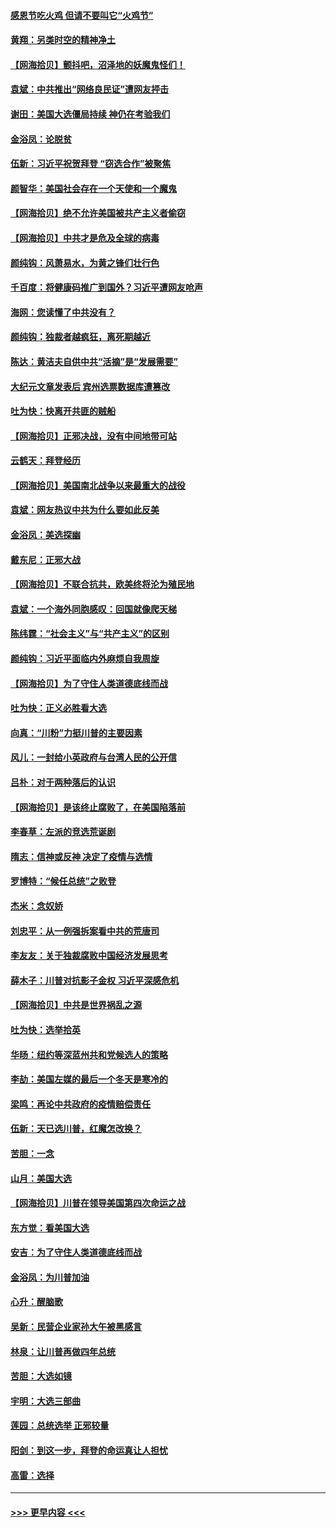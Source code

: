 #### [感恩节吃火鸡  但请不要叫它“火鸡节”](../pages/nsc993/n12580252.md?t=11280302) 
#### [黄翔：另类时空的精神净土](../pages/nsc993/n12578638.md?t=11280302) 
#### [【网海拾贝】颤抖吧，沼泽地的妖魔鬼怪们！](../pages/nsc993/n12578552.md?t=11280302) 
#### [袁斌：中共推出“网络良民证”遭网友抨击](../pages/nsc993/n12578511.md?t=11280302) 
#### [谢田：美国大选僵局持续 神仍在考验我们](../pages/nsc993/n12577432.md?t=11280302) 
#### [金浴凤：论脱贫](../pages/nsc993/n12576386.md?t=11280302) 
#### [伍新：习近平祝贺拜登 “窃选合作”被聚焦](../pages/nsc993/n12576358.md?t=11280302) 
#### [颜智华：美国社会存在一个天使和一个魔鬼](../pages/nsc993/n12574299.md?t=11280302) 
#### [【网海拾贝】绝不允许美国被共产主义者偷窃](../pages/nsc993/n12573396.md?t=11280302) 
#### [【网海拾贝】中共才是危及全球的病毒](../pages/nsc993/n12571204.md?t=11280302) 
#### [颜纯钩：风萧易水，为黄之锋们壮行色](../pages/nsc993/n12571487.md?t=11280302) 
#### [千百度：将健康码推广到国外？习近平遭网友呛声](../pages/nsc993/n12570808.md?t=11280302) 
#### [海网：您读懂了中共没有？](../pages/nsc993/n12570487.md?t=11280302) 
#### [颜纯钩：独裁者越疯狂，离死期越近](../pages/nsc993/n12569055.md?t=11280302) 
#### [陈达：黄洁夫自供中共“活摘”是“发展需要”](../pages/nsc993/n12568541.md?t=11280302) 
#### [大纪元文章发表后 宾州选票数据库遭篡改](../pages/nsc993/n12568105.md?t=11280302) 
#### [吐为快：快离开共匪的贼船](../pages/nsc993/n12568462.md?t=11280302) 
#### [【网海拾贝】正邪决战，没有中间地带可站](../pages/nsc993/n12568439.md?t=11280302) 
#### [云鹤天：拜登经历](../pages/nsc993/n12567294.md?t=11280302) 
#### [【网海拾贝】美国南北战争以来最重大的战役](../pages/nsc993/n12567247.md?t=11280302) 
#### [袁斌：网友热议中共为什么要如此反美](../pages/nsc993/n12567162.md?t=11280302) 
#### [金浴凤：美选探幽](../pages/nsc993/n12567147.md?t=11280302) 
#### [戴东尼：正邪大战](../pages/nsc993/n12567033.md?t=11280302) 
#### [【网海拾贝】不联合抗共，欧美终将沦为殖民地](../pages/nsc993/n12565068.md?t=11280302) 
#### [袁斌：一个海外同胞感叹：回国就像爬天梯](../pages/nsc993/n12564986.md?t=11280302) 
#### [陈纬霆：“社会主义”与“共产主义”的区别](../pages/nsc993/n12562417.md?t=11280302) 
#### [颜纯钩：习近平面临内外麻烦自我周旋](../pages/nsc993/n12563356.md?t=11280302) 
#### [【网海拾贝】为了守住人类道德底线而战](../pages/nsc993/n12562542.md?t=11280302) 
#### [吐为快：正义必胜看大选](../pages/nsc993/n12561967.md?t=11280302) 
#### [向真：“川粉”力挺川普的主要因素](../pages/nsc993/n12560774.md?t=11280302) 
#### [风儿：一封给小英政府与台湾人民的公开信](../pages/nsc993/n12560581.md?t=11280302) 
#### [吕朴：对于两种落后的认识](../pages/nsc993/n12560492.md?t=11280302) 
#### [【网海拾贝】是该终止腐败了，在美国陷落前](../pages/nsc993/n12559936.md?t=11280302) 
#### [李春草：左派的竞选荒诞剧](../pages/nsc993/n12558380.md?t=11280302) 
#### [隋志：信神或反神 决定了疫情与选情](../pages/nsc993/n12558255.md?t=11280302) 
#### [罗博特：“候任总统”之败登](../pages/nsc993/n12558189.md?t=11280302) 
#### [杰米：念奴娇](../pages/nsc993/n12558174.md?t=11280302) 
#### [刘忠平：从一例强拆案看中共的荒唐司](../pages/nsc993/n12558036.md?t=11280302) 
#### [李友友：关于独裁腐败中国经济发展思考](../pages/nsc993/n12558004.md?t=11280302) 
#### [薛木子：川普对抗影子金权 习近平深感危机](../pages/nsc993/n12557342.md?t=11280302) 
#### [【网海拾贝】中共是世界祸乱之源](../pages/nsc993/n12555353.md?t=11280302) 
#### [吐为快：选举拾英](../pages/nsc993/n12555041.md?t=11280302) 
#### [华旸：纽约等深蓝州共和党候选人的策略](../pages/nsc993/n12554309.md?t=11280302) 
#### [李劼：美国左媒的最后一个冬天是寒冷的](../pages/nsc993/n12552947.md?t=11280302) 
#### [梁鸣：再论中共政府的疫情赔偿责任](../pages/nsc993/n12553012.md?t=11280302) 
#### [伍新：天已选川普，红魔怎改换？](../pages/nsc993/n12552970.md?t=11280302) 
#### [苦胆：一念](../pages/nsc993/n12552957.md?t=11280302) 
#### [山月：美国大选](../pages/nsc993/n12552446.md?t=11280302) 
#### [【网海拾贝】川普在领导美国第四次命运之战](../pages/nsc993/n12551973.md?t=11280302) 
#### [东方觉：看美国大选](../pages/nsc993/n12551647.md?t=11280302) 
#### [安吉：为了守住人类道德底线而战](../pages/nsc993/n12551111.md?t=11280302) 
#### [金浴凤：为川普加油](../pages/nsc993/n12551085.md?t=11280302) 
#### [心升：醒脑歌](../pages/nsc993/n12550984.md?t=11280302) 
#### [吴新：民营企业家孙大午被黑感言](../pages/nsc993/n12550656.md?t=11280302) 
#### [林泉：让川普再做四年总统](../pages/nsc993/n12550640.md?t=11280302) 
#### [苦胆：大选如镜](../pages/nsc993/n12550630.md?t=11280302) 
#### [宇明：大选三部曲](../pages/nsc993/n12550603.md?t=11280302) 
#### [莲园：总统选举 正邪较量](../pages/nsc993/n12550594.md?t=11280302) 
#### [阳剑：到这一步，拜登的命运真让人担忧](../pages/nsc993/n12549093.md?t=11280302) 
#### [高雷：选择](../pages/nsc993/n12549087.md?t=11280302) 

----
#### [ >>> 更早内容 <<< ](../indexes/nsc993-earlier.md)
